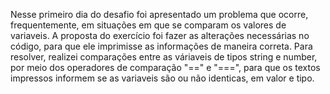 Nesse primeiro dia do desafio foi apresentado um problema que ocorre, frequentemente, em situações em que se comparam os valores de variaveis. A proposta do exercício foi fazer as alterações necessárias no código, para que ele imprimisse as informações de maneira correta.
Para resolver, realizei comparações entre as váriaveis de tipos string e number, por meio dos operadores de comparação "==" e "===", para que os textos impressos informem se as variaveis são ou não identicas, em valor e tipo. 